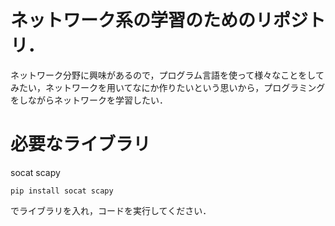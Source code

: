 # ネットワーク系の学習のためのリポジトリ．
ネットワーク分野に興味があるので，プログラム言語を使って様々なことをしてみたい，ネットワークを用いてなにか作りたいという思いから，プログラミングをしながらネットワークを学習したい．

# 必要なライブラリ
socat scapy
```
pip install socat scapy
```
でライブラリを入れ，コードを実行してください．